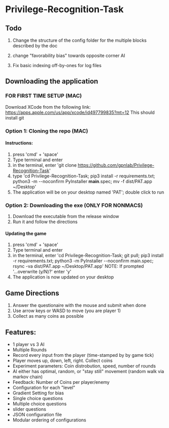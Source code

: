 # Privilege-Recognition-Task

## Todo
1. Change the structure of the config folder for the multiple blocks described by the doc

2. change "favorability bias" towards opposite corner AI

3. Fix basic indexing off-by-ones for log files

## Downloading the application

### FOR FIRST TIME SETUP (MAC)
Download XCode from the following link: https://apps.apple.com/us/app/xcode/id497799835?mt=12
This should install git

### Option 1: Cloning the repo (MAC)
#### Instructions:
1. press 'cmd' + 'space'
2. Type terminal and enter
3. in the terminal, enter 'git clone https://github.com/gpnlab/Privilege-Recognition-Task'
4. type 'cd Privilege-Recognition-Task; pip3 install -r requirements.txt; python3 -m --noconfirm PyInstaller __main__.spec; mv -f dist/PAT.app ~/Desktop'
5. The application will be on your desktop named 'PAT'; double click to run



### Option 2: Downloading the exe (ONLY FOR NONMACS)
1. Download the executable from the release window 
2. Run it and follow the directions


#### Updating the game
1. press 'cmd' + 'space'
2. Type terminal and enter
3. in the terminal, enter 'cd Privilege-Recognition-Task; git pull; pip3 install -r requirements.txt; python3 -m  PyInstaller --noconfirm main.spec; rsync -va dist/PAT.app ~/Desktop/PAT.app'
    NOTE: If prompted '...overwrite (y/N)?' enter 'y' 
4. The application is now updated on your desktop



## Game Directions
1. Answer the questionaire with the mouse and submit when done
2. Use arrow keys or WASD to move (you are player 1)
3. Collect as many coins as possible


## Features:
- 1 player vs 3 AI
- Multiple Rounds
- Record every input from the player (time-stamped by by game tick)
- Player moves up, down, left, right. Collect coins
- Experiment parameters: Coin distrobution, speed, number of rounds
- AI either has optimal, random, or "stay still" movement (random walk via markov chain)
- Feedback: Number of Coins per player/enemy
- Configuration for each "level"
- Gradient Setting for bias
- Single choice questions
- Multiple choice questions
- slider questions
- JSON configuration file
- Modular ordering of configurations
